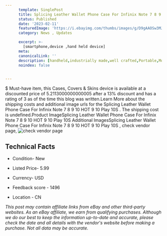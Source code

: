 ```yaml
---
      template: SinglePost
      title: Splicing Leather Wallet Phone Case For Infinix Note 7 8 9 10 HOT 9 10 Play 10S 
      status: Published
      date: '2023-02-11'
      featuredImage: 'https://i.ebayimg.com/thumbs/images/g/D9gAAOSw3MJh4CBF/s-l225.jpg'
      category: News , Updates

      excerpt: >-
        [smartphone,device ,hand held device]
      meta:
      canonicalLink: ''
      description: [handheld,industrially made,well crafted,Portable,Mobile,Compact,Convenient,Lightweight,Maneuverable,Man-portable,Miniature,Carriable,Hand-held,Light,Holdable,Transportable,Mobile device,Pocket-sized,On-the-go,Wireless,Cordless,Compact size,Convenient size, smartphone,device ,hand held device]
      noindex: false

        
---
```

$
    Must-have item, this Cases, Covers & Skins device is available at a discounted price of 5.2113000000000005 after a 13% discount and has a rating of 3 as of the time this blog was written.Learn More about the shipping costs and additional image urls for the Splicing Leather Wallet Phone Case For Infinix Note 7 8 9 10 HOT 9 10 Play 10S . The shipping cost is undefined.Product ImageSplicing Leather Wallet Phone Case For Infinix Note 7 8 9 10 HOT 9 10 Play 10S Additional ImagesSplicing Leather Wallet Phone Case For Infinix Note 7 8 9 10 HOT 9 10 Play 10S , check vendor page, ![check vendor page](https://origin-galleryplus.ebayimg.com/ws/web/325085377394_2_0_1/225x225.jpg,https://origin-galleryplus.ebayimg.com/ws/web/325085377394_3_0_1/225x225.jpg,https://origin-galleryplus.ebayimg.com/ws/web/325085377394_4_0_1/225x225.jpg,https://origin-galleryplus.ebayimg.com/ws/web/325085377394_5_0_1/225x225.jpg,https://origin-galleryplus.ebayimg.com/ws/web/325085377394_6_0_1/225x225.jpg,https://origin-galleryplus.ebayimg.com/ws/web/325085377394_7_0_1/225x225.jpg,https://origin-galleryplus.ebayimg.com/ws/web/325085377394_8_0_1/225x225.jpg,https://origin-galleryplus.ebayimg.com/ws/web/325085377394_9_0_1/225x225.jpg,https://origin-galleryplus.ebayimg.com/ws/web/325085377394_10_0_1/225x225.jpg,https://origin-galleryplus.ebayimg.com/ws/web/325085377394_11_0_1/225x225.jpg,https://origin-galleryplus.ebayimg.com/ws/web/325085377394_12_0_1/225x225.jpg)
    
    

 ## Technical Facts 



     
      

 - Condition- New 


      

 - Listed Price- 5.99 


      

 - Currency- USD 


      

 - Feedback score - 1496 


      

 - Location - CN 


      
      

 *_This post may contain affiliate links from eBay and other third-party websites. As an eBay affiliate, we earn from qualifying purchases. Although we do our best to keep the information up-to-date and accurate, please check the date and all details with the vendor's website before making a purchase. Not all data may be accurate._*



    
    
    
    
    